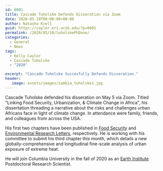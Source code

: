 ```yaml
---
id: 6001
title: Cascade Tuholske Defends Disseration via Zoom
date: 2020-05-10T00:00:00+00:00
author: Natasha Krell
guid: https://caylor.eri.ucsb.edu/?p=6001
permalink: /2020/05/10/tuholskePhDone/
categories:
  - General
  - News
tags:
  - Kelly Caylor
  - Cascade Tuholske
  - "2020"

excerpt: "Cascade Tuholske Succesfully Defends Disseration."
header:
   image: assets/images/zambia_tuholske1.jpg
---
```

Cascade Tuholske defended his disseration on May 5 via Zoom. Titled "Linking Food Security, Urbanization, & Climate Change in Africa", his dissertation threading a narrative about the risks and challenges urban Africans face in light of climate change. In attendance were family, friends, and colleagues from across the USA.

His first two chapters have been published in [Food Security](https://link.springer.com/article/10.1007/s12571-020-01011-4) and [Environmental Research Letters](https://iopscience.iop.org/article/10.1088/1748-9326/ab2432/meta), respectively. He is working with his committee to submit his third chapter this month, which details a new globally-comprehensive and longitudinal fine-scale analysis of urban exposure of extreme heat. 

He will join Columbia University in the fall of 2020 as an [Earth Institute](https://www.earth.columbia.edu) Postdoctoral Research Scientist. 
